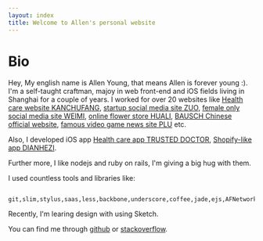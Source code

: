 ```yaml
---
layout: index
title: Welcome to Allen's personal website
---
```

Bio
===============
Hey, My english name is Allen Young, that means Allen is forever young :).
I'm a self-taught craftman, majoy in web front-end and iOS fields living in Shanghai for a couple of years.
I worked for over 20 websites like [Health care website KANCHUFANG](http://www.kanchufang.com/), [startup social media site ZUO](http://www.zuo.com/), [female only social media site WEIMI](http://www.weimi.com/), [online flower store HUALI](http://hua.li/), [BAUSCH Chinese official website](http://www.bausch.com.cn/), [famous video game news site PLU](http://www.plu.cn/) etc.

Also, I developed iOS app [Health care app TRUSTED DOCTOR](https://itunes.apple.com/us/app/xing-ren-yi-sheng-yi-sheng-ban/id840842558?l=zh&ls=1&mt=8), [Shopify-like app DIANHEZI](https://www.apple.com/itunes/).

Further more, I like nodejs and ruby on rails, I'm giving a big hug with them.

I used countless tools and libraries like:
	 
	 git,slim,stylus,saas,less,backbone,underscore,coffee,jade,ejs,AFNetworking,FMDB,cocoapods......

Recently, I'm learing design with using Sketch.

You can find me through [github](https://github.com/julyyq) or [stackoverflow](http://stackoverflow.com/users/1843805/allen).